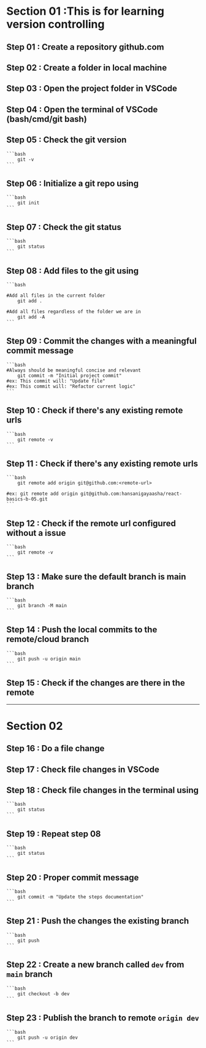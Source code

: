 # Section 01 :This is for learning version controlling

## Step 01   : Create a repository github.com

## Step 02   : Create a folder in local machine

## Step 03   : Open the project folder in VSCode

## Step 04   : Open the terminal of VSCode (bash/cmd/git bash)

## Step 05   : Check the git version
    ```bash 
        git -v
    ```

## Step 06   : Initialize a git repo using
    ```bash 
        git init
    ```

## Step 07   : Check the git status
    ```bash 
        git status
    ```

## Step 08   : Add files to the git using 
    ```bash 

    #Add all files in the current folder
        git add . 
  
    #Add all files regardless of the folder we are in
        git add -A
    ```

## Step 09   : Commit the changes with a meaningful commit message
    ```bash 
    #Always should be meaningful concise and relevant
        git commit -m "Initial project commit"
    #ex: This commit will: "Update file"
    #ex: This commit will: "Refactor current logic"
    ```

## Step 10   : Check if there's any existing remote urls
    ```bash 
        git remote -v
    ```

## Step 11   : Check if there's any existing remote urls
    ```bash 
        git remote add origin git@github.com:<remote-url>

    #ex: git remote add origin git@github.com:hansanigayaasha/react-basics-b-05.git
    ```

## Step 12   : Check if the remote url configured without a issue
    ```bash 
        git remote -v
    ```

## Step 13   : Make sure the default branch is main branch
    ```bash 
        git branch -M main
    ```

## Step 14   : Push the local commits to the remote/cloud branch
    ```bash 
        git push -u origin main
    ```

## Step 15   : Check if the changes are there in the remote

--------

# Section 02
    
## Step 16   : Do a file change
    
## Step 17   : Check file changes in VSCode
   
## Step 18   : Check file changes in the terminal using
    ```bash 
        git status
    ```

## Step 19   : Repeat step 08
    ```bash 
        git status
    ```

## Step 20   : Proper commit message
    ```bash 
        git commit -m "Update the steps documentation"
    ```

## Step 21   : Push the changes the existing branch
    ```bash 
        git push
    ```

## Step 22   : Create a new branch called `dev` from `main` branch
    ```bash 
        git checkout -b dev
    ```

## Step 23   : Publish the branch to remote `origin dev`
    ```bash 
        git push -u origin dev
    ```